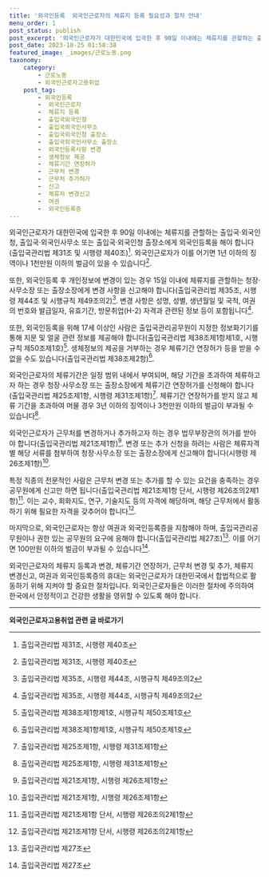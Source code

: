 ```yaml
---
title: '외국인등록  외국인근로자의 체류지 등록 필요성과 절차 안내'
menu_order: 1
post_status: publish
post_excerpt: '외국인근로자가 대한민국에 입국한 후 90일 이내에는 체류지를 관할하는 출입국 외국인청, 출입국 외국인사무소 또는 출입국 외국인청 출장소에게 외국인등록을 해야 합니다 출입국관리법 제31조 및 시행령 제40조   1 . 외국인근로자가 이를 어기면 1년 이하의 징역이나 1천만원 이하의 벌금이 있을 수 있습니다  1 .'
post_date: 2023-10-25 01:58:38
featured_image: _images/근로노동.png
taxonomy:
    category:
        - 근로노동
        - 외국인근로자고용취업
    post_tag:
        - 외국인등록
        -  외국인근로자
        -  체류지 등록
        -  출입국외국인청
        -  출입국외국인사무소
        -  출입국외국인청 출장소
        -  출입국외국인사무소 출장소
        -  외국인등록사항 변경
        -  생체정보 제공
        -  체류기간 연장허가
        -  근무처 변경
        -  근무처 추가허가
        -  신고
        -  체류지 변경신고
        -  여권
        -  외국인등록증
---
```



외국인근로자가 대한민국에 입국한 후 90일 이내에는 체류지를 관할하는 출입국·외국인청, 출입국·외국인사무소 또는 출입국·외국인청 출장소에게 외국인등록을 해야 합니다(출입국관리법 제31조 및 시행령 제40조)[^1]. 외국인근로자가 이를 어기면 1년 이하의 징역이나 1천만원 이하의 벌금이 있을 수 있습니다[^1].

또한, 외국인등록 후 개인정보에 변경이 있는 경우 15일 이내에 체류지를 관할하는 청장·사무소장 또는 출장소장에게 변경 사항을 신고해야 합니다(출입국관리법 제35조, 시행령 제44조 및 시행규칙 제49조의2)[^2]. 변경 사항은 성명, 성별, 생년월일 및 국적, 여권의 번호와 발급일자, 유효기간, 방문취업(H-2) 자격과 관련된 정보 등이 포함됩니다[^2].

또한, 외국인등록을 위해 17세 이상인 사람은 출입국관리공무원이 지정한 정보화기기를 통해 지문 및 얼굴 관련 정보를 제공해야 합니다(출입국관리법 제38조제1항제1호, 시행규칙 제50조제1호)[^3]. 생체정보의 제공을 거부하는 경우 체류기간 연장허가 등을 받을 수 없을 수도 있습니다(출입국관리법 제38조제2항)[^3].

외국인근로자의 체류기간은 일정 범위 내에서 부여되며, 해당 기간을 초과하여 체류하고자 하는 경우 청장·사무소장 또는 출장소장에게 체류기간 연장허가를 신청해야 합니다(출입국관리법 제25조제1항, 시행령 제31조제1항)[^4]. 체류기간 연장허가를 받지 않고 체류 기간을 초과하여 머물 경우 3년 이하의 징역이나 3천만원 이하의 벌금이 부과될 수 있습니다[^4].

외국인근로자가 근무처를 변경하거나 추가하고자 하는 경우 법무부장관의 허가를 받아야 합니다(출입국관리법 제21조제1항)[^5]. 변경 또는 추가 신청을 하려는 사람은 체류자격별 해당 서류를 첨부하여 청장·사무소장 또는 출장소장에게 신고해야 합니다(시행령 제26조제1항)[^5].

특정 직종의 전문적인 사람은 근무처 변경 또는 추가를 할 수 있는 요건을 충족하는 경우 공무원에게 신고만 하면 됩니다(출입국관리법 제21조제1항 단서, 시행령 제26조의2제1항)[^6].  이는 교수, 회화지도, 연구, 기술지도 등의 자격에 해당하며, 해당 근무처에서 활동하기 위해 필요한 자격을 갖추어야 합니다[^6].

마지막으로, 외국인근로자는 항상 여권과 외국인등록증을 지참해야 하며, 출입국관리공무원이나 권한 있는 공무원의 요구에 응해야 합니다(출입국관리법 제27조)[^7]. 이를 어기면 100만원 이하의 벌금이 부과될 수 있습니다[^7].

외국인근로자의 체류지 등록과 변경, 체류기간 연장허가, 근무처 변경 및 추가, 체류지 변경신고, 여권과 외국인등록증의 휴대는 외국인근로자가 대한민국에서 합법적으로 활동하기 위해 지켜야 할 중요한 절차입니다. 외국인근로자들은 이러한 절차에 주의하여 한국에서 안정적이고 건강한 생활을 영위할 수 있도록 해야 합니다.

[^1]: 출입국관리법 제31조, 시행령 제40조
[^2]: 출입국관리법 제35조, 시행령 제44조, 시행규칙 제49조의2
[^3]: 출입국관리법 제38조제1항제1호, 시행규칙 제50조제1호
[^4]: 출입국관리법 제25조제1항, 시행령 제31조제1항
[^5]: 출입국관리법 제21조제1항, 시행령 제26조제1항
[^6]: 출입국관리법 제21조제1항 단서, 시행령 제26조의2제1항
[^7]: 출입국관리법 제27조
<!-- wp:separator -->
<hr class="wp-block-separator has-alpha-channel-opacity"/>
<!-- /wp:separator -->

<!-- wp:group {"backgroundColor":"base","layout":{"type":"constrained"}} -->
<div class="wp-block-group has-base-background-color has-background"><!-- wp:paragraph {"align":"center","fontSize":"medium"} -->
<p class="has-text-align-center has-large-font-size"><strong>외국인근로자고용취업 관련 글 바로가기</strong></p>
<!-- /wp:paragraph -->


<!-- wp:latest-posts
{"categories":[{"id":10884,"count":19,"description":"","link":"https://uknowlaw.com/category/%ec%99%b8%ea%b5%ad%ec%9d%b8%ea%b7%bc%eb%a1%9c%ec%9e%90%ea%b3%a0%ec%9a%a9%ec%b7%a8%ec%97%85/","name":"외국인근로자고용취업","slug":"외국인근로자고용취업","taxonomy":"category","parent":0,"meta":[],"_links":{"self":[{"href":"https://uknowlaw.com/wp-json/wp/v2/categories/10884"}],"collection":[{"href":"https://uknowlaw.com/wp-json/wp/v2/categories"}],"about":[{"href":"https://uknowlaw.com/wp-json/wp/v2/taxonomies/category"}],"wp:post_type":[{"href":"https://uknowlaw.com/wp-json/wp/v2/posts?categories=10884"}],"curies":[{"name":"wp","href":"https://api.w.org/{rel}","templated":true}]}}]} /--></div>
<!-- /wp:group -->